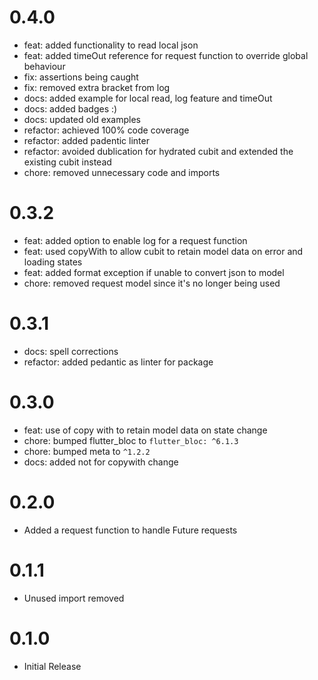 # 0.4.0

- feat: added functionality to read local json
- feat: added timeOut reference for request function to override global behaviour
- fix: assertions being caught
- fix: removed extra bracket from log
- docs: added example for local read, log feature and timeOut
- docs: added badges :)
- docs: updated old examples
- refactor: achieved 100% code coverage
- refactor: added padentic linter
- refactor: avoided dublication for hydrated cubit and extended the existing cubit instead
- chore: removed unnecessary code and imports

# 0.3.2

- feat: added option to enable log for a request function
- feat: used copyWith to allow cubit to retain model data on error and loading states
- feat: added format exception if unable to convert json to model
- chore: removed request model since it's no longer being used

# 0.3.1

- docs: spell corrections
- refactor: added pedantic as linter for package
# 0.3.0

- feat: use of copy with to retain model data on state change
- chore: bumped flutter_bloc to `flutter_bloc: ^6.1.3`
- chore: bumped meta to `^1.2.2`
- docs: added not for copywith change

# 0.2.0

- Added a request function to handle Future requests

# 0.1.1

- Unused import removed

# 0.1.0

- Initial Release